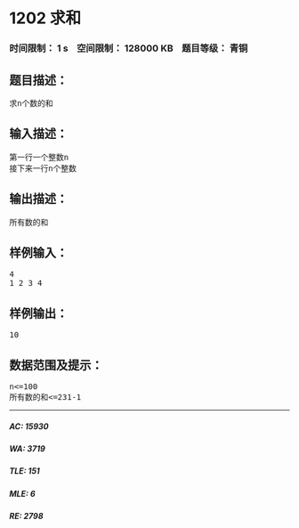 # 1202 求和   
### 时间限制： 1 s&nbsp;&nbsp;&nbsp;&nbsp;空间限制： 128000 KB&nbsp;&nbsp;&nbsp;&nbsp;题目等级： 青铜  
## 题目描述：  

<pre>
求n个数的和
</pre>
  
  
## 输入描述：  

<pre>
第一行一个整数n
接下来一行n个整数
</pre>
  
  
## 输出描述：  

<pre>
所有数的和
</pre>
  
  
## 样例输入：  

<pre>
4
1 2 3 4
</pre>
  
  
## 样例输出：  

<pre>
10
</pre>
  
  
## 数据范围及提示：  

<pre>
n<=100
所有数的和<=231-1
</pre>
  
  
***  

##### AC: 15930  
##### WA: 3719  
##### TLE: 151  
##### MLE: 6  
##### RE: 2798  
